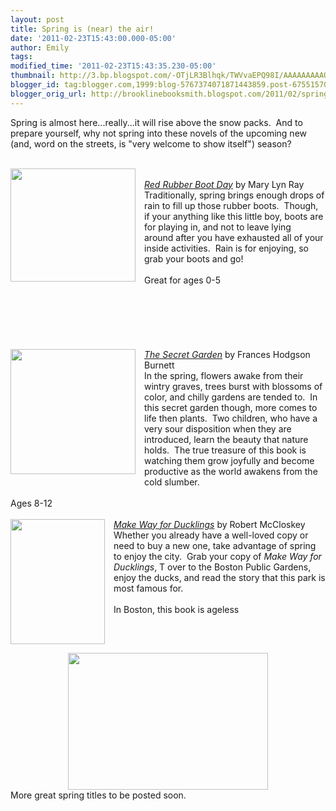 ```yaml
---
layout: post
title: Spring is (near) the air!
date: '2011-02-23T15:43:00.000-05:00'
author: Emily
tags: 
modified_time: '2011-02-23T15:43:35.230-05:00'
thumbnail: http://3.bp.blogspot.com/-OTjLR3Blhqk/TWVvaEPQ98I/AAAAAAAAAOk/vSMeahRqlgg/s72-c/red-rubber-boot-day-mary-lyn-ray-paperback-cover-art.jpg
blogger_id: tag:blogger.com,1999:blog-5767374071871443859.post-6755157061078441906
blogger_orig_url: http://brooklinebooksmith.blogspot.com/2011/02/spring-is-near-air.html
---
```


Spring is almost here...really...it will rise above the snow packs.&nbsp; And to prepare yourself, why not spring into these novels of the upcoming new (and, word on the streets, is&nbsp;"very welcome to show itself") season?<br /><br /><div class="separator" style="clear: both; text-align: center;"><a href="http://3.bp.blogspot.com/-OTjLR3Blhqk/TWVvaEPQ98I/AAAAAAAAAOk/vSMeahRqlgg/s1600/red-rubber-boot-day-mary-lyn-ray-paperback-cover-art.jpg" imageanchor="1" style="clear: left; cssfloat: left; float: left; margin-bottom: 1em; margin-right: 1em;"><img border="0" height="181" j6="true" src="http://3.bp.blogspot.com/-OTjLR3Blhqk/TWVvaEPQ98I/AAAAAAAAAOk/vSMeahRqlgg/s200/red-rubber-boot-day-mary-lyn-ray-paperback-cover-art.jpg" width="200" /></a></div><br /><em><a href="http://www.brooklinebooksmith-shop.com/book/9780152053987">Red Rubber Boot Day</a>&nbsp;</em>by&nbsp;Mary Lyn Ray<br />Traditionally, spring brings enough drops of rain to fill up those rubber boots.&nbsp; Though, if your&nbsp;anything like&nbsp;this little boy, boots are for playing in, and not&nbsp;to leave lying around&nbsp;after you have exhausted all of your inside activities.&nbsp;&nbsp;Rain is for enjoying, so grab your boots and go!<br /><br />Great for ages 0-5<br /><br /><br /><br /><br /><br /><br /><div class="separator" style="clear: both; text-align: center;"><a href="http://4.bp.blogspot.com/-t87Abocqz8k/TWVvVw_7mTI/AAAAAAAAAOY/_bUZrNy3um0/s1600/61QFXcJVhCL__SL500_AA300_.jpg" imageanchor="1" style="clear: left; cssfloat: left; float: left; margin-bottom: 1em; margin-right: 1em;"><img border="0" height="200" j6="true" src="http://4.bp.blogspot.com/-t87Abocqz8k/TWVvVw_7mTI/AAAAAAAAAOY/_bUZrNy3um0/s200/61QFXcJVhCL__SL500_AA300_.jpg" width="200" /></a></div><em><a href="http://www.brooklinebooksmith-shop.com/book/9780763647322">The Secret Garden</a></em>&nbsp;by Frances Hodgson Burnett<br />In the spring, flowers awake from their wintry graves, trees burst with blossoms of color, and&nbsp;chilly gardens are tended to.&nbsp; In this secret garden though, more comes to life then plants.&nbsp; Two children, who have a very sour disposition when they are introduced, learn the beauty that nature holds.&nbsp; The true treasure of this book is watching them grow joyfully and become productive as the world awakens from the cold slumber.<br /><br />Ages 8-12<br /><br /><div class="separator" style="clear: both; text-align: center;"><a href="http://2.bp.blogspot.com/-dU-8fP_3Nbs/TWVvUzOoH8I/AAAAAAAAAOU/aY21KraA05o/s1600/6a00c2252aed7b8e1d00fa9682558c0002-500pi.jpg" imageanchor="1" style="clear: left; cssfloat: left; float: left; margin-bottom: 1em; margin-right: 1em;"><img border="0" height="200" j6="true" src="http://2.bp.blogspot.com/-dU-8fP_3Nbs/TWVvUzOoH8I/AAAAAAAAAOU/aY21KraA05o/s200/6a00c2252aed7b8e1d00fa9682558c0002-500pi.jpg" width="151" /></a></div><em><a href="http://www.brooklinebooksmith-shop.com/book/9780670451494">Make Way for Ducklings</a></em>&nbsp;by Robert McCloskey<br />Whether you already have a well-loved copy or need to buy a new one, take advantage of spring to enjoy the&nbsp;city.&nbsp; Grab your copy of <em>Make Way for Ducklings</em>, T over to the Boston Public Gardens, enjoy the ducks, and read the story that this park is most famous for.<br /><br />In Boston, this book is ageless<br /><br /><div class="separator" style="clear: both; text-align: center;"><a href="http://2.bp.blogspot.com/-gdTqDwO4tBs/TWVwqt77npI/AAAAAAAAAOs/LkoXipZSGJ0/s1600/make-way-for-ducklings-2.jpg" imageanchor="1" style="margin-left: 1em; margin-right: 1em;"><img border="0" height="219" j6="true" src="http://2.bp.blogspot.com/-gdTqDwO4tBs/TWVwqt77npI/AAAAAAAAAOs/LkoXipZSGJ0/s320/make-way-for-ducklings-2.jpg" width="320" /></a></div>More great spring titles to be posted soon.